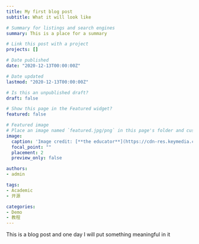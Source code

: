 ```yaml
---
title: My first blog post
subtitle: What it will look like

# Summary for listings and search engines
summary: This is a place for a summary

# Link this post with a project
projects: []

# Date published
date: "2020-12-13T00:00:00Z"

# Date updated
lastmod: "2020-12-13T00:00:00Z"

# Is this an unpublished draft?
draft: false

# Show this page in the Featured widget?
featured: false

# Featured image
# Place an image named `featured.jpg/png` in this page's folder and customize its options here.
image:
  caption: 'Image credit: [**the educator**](https://cdn-res.keymedia.com/cms/images/au/130/0314_637269086154300500.jpg)'
  focal_point: ""
  placement: 2
  preview_only: false

authors:
- admin

tags:
- Academic
- 开源

categories:
- Demo
- 教程
---
```


This is a blog post and one day I will put something meaningful in it

